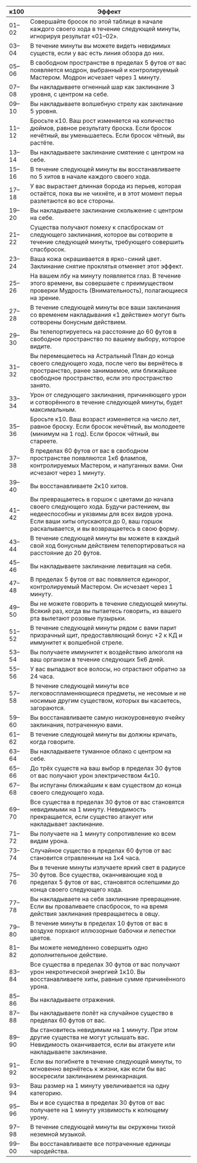 
| к100  | Эффект                                                                                                                                                                                                                              |
| ----- | ----------------------------------------------------------------------------------------------------------------------------------------------------------------------------------------------------------------------------------- |
| 01–02 | Совершайте бросок по этой таблице в начале каждого своего хода в течение следующей минуты, игнорируя результат «01–02».                                                                                                             |
| 03–04 | В течение минуты вы можете видеть невидимых существ, если у вас есть линия обзора до них.                                                                                                                                           |
| 05–06 | В свободном пространстве в пределах 5 футов от вас появляется модрон, выбранный и контролируемый Мастером. Модрон исчезает через 1 минуту.                                                                                          |
| 07–08 | Вы накладываете огненный шар как заклинание 3 уровня, с центром на себе.                                                                                                                                                            |
| 09–10 | Вы накладываете волшебную стрелу как заклинание 5 уровня.                                                                                                                                                                           |
| 11–12 | Бросьте к10. Ваш рост изменяется на количество дюймов, равное результату броска. Если бросок нечётный, вы уменьшаетесь. Если бросок чётный, вы растёте.                                                                             |
| 13–14 | Вы накладываете заклинание смятение с центром на себе.                                                                                                                                                                              |
| 15–16 | В течение следующей минуты вы восстанавливаете по 5 хитов в начале каждого своего хода.                                                                                                                                             |
| 17–18 | У вас вырастает длинная борода из перьев, которая остаётся, пока вы не чихнёте, и в этот момент перья разлетаются во все стороны.                                                                                                   |
| 19–20 | Вы накладываете заклинание скольжение с центром на себе.                                                                                                                                                                            |
| 21–22 | Существа получают помеху к спасброскам от следующего заклинания, которое вы сотворите в течение следующей минуты, требующего совершить спасбросок.                                                                                  |
| 23–24 | Ваша кожа окрашивается в ярко-синий цвет. Заклинание снятие проклятья отменяет этот эффект.                                                                                                                                         |
| 25–26 | На вашем лбу на минуту появляется глаз. В течение этого времени, вы совершаете с преимуществом проверки Мудрость (Внимательность), полагающиеся на зрение.                                                                          |
| 27–28 | В течение следующей минуты все ваши заклинания со временем накладывания «1 действие» могут быть сотворены бонусным действием.                                                                                                       |
| 29–30 | Вы телепортируетесь на расстояние до 60 футов в свободное пространство по вашему выбору, которое видите.                                                                                                                            |
| 31–32 | Вы перемещаетесь на Астральный План до конца своего следующего хода, после чего вы вернётесь в пространство, ранее занимаемое, или ближайшее свободное пространство, если это пространство занято.                                  |
| 33–34 | Урон от следующего заклинания, причиняющего урон и сотворённого в течение следующей минуты, будет максимальным.                                                                                                                     |
| 35–36 | Бросьте к10. Ваш возраст изменяется на число лет, равное броску. Если бросок нечётный, вы молодеете (минимум на 1 год). Если бросок чётный, вы стареете.                                                                            |
| 37–38 | В пределах 60 футов от вас в свободном пространстве появляются 1к6 флампов, контролируемых Мастером, и напуганных вами. Они исчезают через 1 минуту.                                                                                |
| 39–40 | Вы восстанавливаете 2к10 хитов.                                                                                                                                                                                                     |
| 41–42 | Вы превращаетесь в горшок с цветами до начала своего следующего хода. Будучи растением, вы недееспособны и уязвимы для всех видов урона. Если ваши хиты опускаются до 0, ваш горшок раскалывается, и вы возвращаетесь в свою форму. |
| 43–44 | В течение следующей минуты вы можете в каждый свой ход бонусным действием телепортироваться на расстояние до 20 футов.                                                                                                              |
| 45–46 | Вы накладываете заклинание левитация на себя.                                                                                                                                                                                       |
| 47–48 | В пределах 5 футов от вас появляется единорог, контролируемый Мастером. Он исчезает через 1 минуту.                                                                                                                                 |
| 49–50 | Вы не можете говорить в течение следующей минуты. Всякий раз, когда вы пытаетесь говорить, из вашего рта вылетают розовые пузырьки.                                                                                                 |
| 51–52 | В течение следующей минуты рядом с вами парит призрачный щит, предоставляющий бонус +2 к КД и иммунитет к волшебной стреле.                                                                                                         |
| 53–54 | Вы получаете иммунитет к воздействию алкоголя на ваш организм в течение следующих 5к6 дней.                                                                                                                                         |
| 55–56 | У вас выпадают все волосы, но отрастают обратно за 24 часа.                                                                                                                                                                         |
| 57–58 | В течение следующей минуты все легковоспламеняющиеся предметы, не несомые и не носимые другим существом, которых вы касаетесь, загораются.                                                                                          |
| 59–60 | Вы восстанавливаете самую низкоуровневую ячейку заклинания, потраченную вами.                                                                                                                                                       |
| 61–62 | В течение следующей минуты вы должны кричать, когда говорите.                                                                                                                                                                       |
| 63–64 | Вы накладываете туманное облако с центром на себе.                                                                                                                                                                                  |
| 65–66 | До трёх существ на ваш выбор в пределах 30 футов от вас получают урон электричеством 4к10.                                                                                                                                          |
| 67–68 | Вы испуганы ближайшим к вам существом до конца своего следующего хода.                                                                                                                                                              |
| 69–70 | Все существа в пределах 30 футов от вас становятся невидимыми на 1 минуту. Невидимость прекращается, если существо атакует или накладывает заклинание.                                                                              |
| 71–72 | Вы получаете на 1 минуту сопротивление ко всем видам урона.                                                                                                                                                                         |
| 73–74 | Случайное существо в пределах 60 футов от вас становится отравленным на 1к4 часа.                                                                                                                                                   |
| 75–76 | Вы в течение минуты излучаете яркий свет в радиусе 30 футов. Все существа, оканчивающие ход в пределах 5 футов от вас, становятся ослепшими до конца своего следующего хода.                                                        |
| 77–78 | Вы накладываете на себя заклинание превращение. Если вы проваливаете спасбросок, то на время действия заклинания превращаетесь в овцу.                                                                                              |
| 79–80 | В течение минуты в пределах 10 футов от вас в воздухе порхают иллюзорные бабочки и лепестки цветов.                                                                                                                                 |
| 81–82 | Вы можете немедленно совершить одно дополнительное действие.                                                                                                                                                                        |
| 83–84 | Все существа в пределах 30 футов от вас получают урон некротической энергией 1к10. Вы восстанавливаете хиты, равные сумме причинённого урона.                                                                                       |
| 85–86 | Вы накладываете отражения.                                                                                                                                                                                                          |
| 87–88 | Вы накладываете полёт на случайное существо в пределах 60 футов от вас.                                                                                                                                                             |
| 89–90 | Вы становитесь невидимым на 1 минуту. При этом другие существа не могут услышать вас. Невидимость оканчивается, если вы атакуете или накладываете заклинание.                                                                       |
| 91–92 | Если вы погибнете в течение следующей минуты, то мгновенно вернётесь к жизни, как если бы вас воскресили заклинанием реинкарнация.                                                                                                  |
| 93–94 | Ваш размер на 1 минуту увеличивается на одну категорию.                                                                                                                                                                             |
| 95–96 | Вы и все существа в пределах 30 футов от вас получаете на 1 минуту уязвимость к колющему урону.                                                                                                                                     |
| 97–98 | В течение следующей минуты вы окружены тихой неземной музыкой.                                                                                                                                                                      |
| 99–00 | Вы восстанавливаете все потраченные единицы чародейства.                                                                                                                                                                            |
